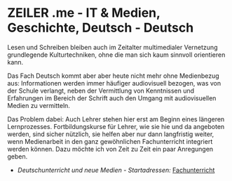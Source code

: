 # ZEILER .me - IT & Medien, Geschichte, Deutsch - Deutsch

Lesen und Schreiben bleiben auch im Zeitalter multimedialer Vernetzung grundlegende Kulturtechniken, ohne die man sich kaum sinnvoll orientieren kann.

Das Fach Deutsch kommt aber aber heute nicht mehr ohne Medienbezug aus: Informationen werden immer häufiger audiovisuell bezogen, was von der Schule verlangt, neben der Vermittlung von Kenntnissen und Erfahrungen im Bereich der Schrift auch den Umgang mit audiovisuellen Medien zu vermitteln.

Das Problem dabei: Auch Lehrer stehen hier erst am Beginn eines längeren Lernprozesses. Fortbildungskurse für Lehrer, wie sie hie und da angeboten werden, sind sicher nützlich, sie helfen aber nur dann langfristig weiter, wenn Medienarbeit in den ganz gewöhnlichen Fachunterricht integriert werden können. Dazu möchte ich von Zeit zu Zeit ein paar Anregungen geben.

-   *Deutschunterricht und neue Medien - Startadressen:* [Fachunterricht](http://www.google.com/url?q=http%3A%2F%2Fwww.sondershaus.de%2Fdeutsch.htm&sa=D&sntz=1&usg=AOvVaw0lDEtnhBuQMLqL73SZ9Oso)